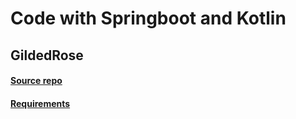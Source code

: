 # Code with Springboot and Kotlin

## GildedRose
#### [Source repo](https://github.com/emilybache/GildedRose-Refactoring-Kata)
#### [Requirements](https://github.com/emilybache/GildedRose-Refactoring-Kata/tree/master/GildedRoseRequirements.txt)
 